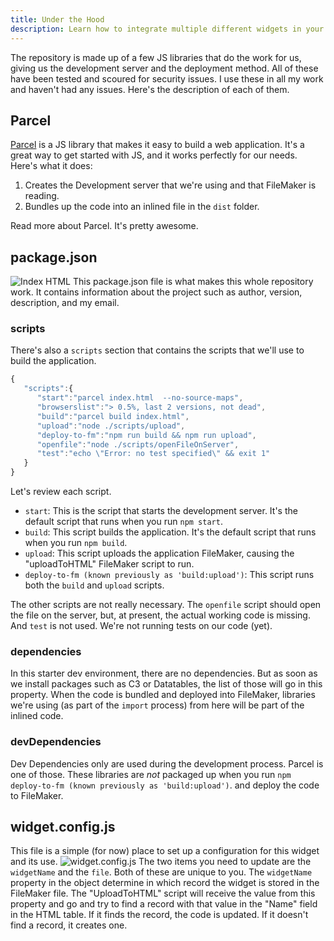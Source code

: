 ```yaml
---
title: Under the Hood
description: Learn how to integrate multiple different widgets in your application.
---
```


The repository is made up of a few JS libraries that do the work for us, giving us the development server and the deployment method. All of these have been tested and scoured for security issues. I use these in all my work and haven't had any issues. Here's the description of each of them.

## Parcel

[Parcel](https://parceljs.org/) is a JS library that makes it easy to build a web application. It's a great way to get started with JS, and it works perfectly for our needs. Here's what it does:

1. Creates the Development server that we're using and that FileMaker is reading.
2. Bundles up the code into an inlined file in the `dist` folder.

Read more about Parcel. It's pretty awesome.

## package.json

![Index HTML](https://im-js-in-fm-images.s3.amazonaws.com/packagejson.png)
This package.json file is what makes this whole repository work. It contains information about the project such as author, version, description, and my email.

### scripts

There's also a `scripts` section that contains the scripts that we'll use to build the application.

```js
{
   "scripts":{
      "start":"parcel index.html  --no-source-maps",
      "browserslist":"> 0.5%, last 2 versions, not dead",
      "build":"parcel build index.html",
      "upload":"node ./scripts/upload",
      "deploy-to-fm":"npm run build && npm run upload",
      "openfile":"node ./scripts/openFileOnServer",
      "test":"echo \"Error: no test specified\" && exit 1"
   }
}
```

Let's review each script.

- `start`: This is the script that starts the development server. It's the default script that runs when you run `npm start`.
- `build`: This script builds the application. It's the default script that runs when you run `npm build`.
- `upload`: This script uploads the application FileMaker, causing the "uploadToHTML" FileMaker script to run.
- `deploy-to-fm (known previously as 'build:upload')`: This script runs both the `build` and `upload` scripts.

The other scripts are not really necessary. The `openfile` script should open the file on the server, but, at present, the actual working code is missing. And `test` is not used. We're not running tests on our code (yet).

### dependencies

In this starter dev environment, there are no dependencies. But as soon as we install packages such as C3 or Datatables, the list of those will go in this property. When the code is bundled and deployed into FileMaker, libraries we're using (as part of the `import` process) from here will be part of the inlined code.

### devDependencies

Dev Dependencies only are used during the development process. Parcel is one of those. These libraries are _not_ packaged up when you run `npm deploy-to-fm (known previously as 'build:upload')`. and deploy the code to FileMaker.

## widget.config.js
This file is a simple (for now) place to set up a configuration for this widget and its use. 
![widget.config.js](https://im-js-in-fm-images.s3.amazonaws.com/configjs.png)
The two items you need to update are the `widgetName` and the `file`. Both of these are unique to you.
The `widgetName` property in the  object determine in which record the widget is stored in the FileMaker file. The "UploadToHTML" script will receive the value from this property and go and try to find a record with that value in the "Name" field in the HTML table. If it finds the record, the code is updated. If it doesn't find a record, it creates one.
